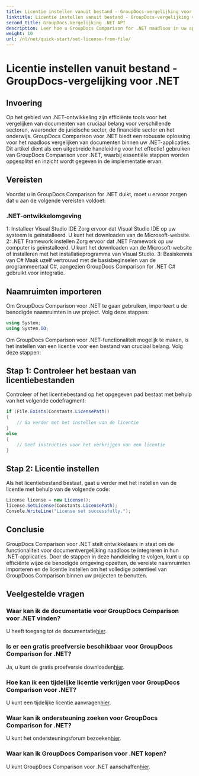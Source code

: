 ```yaml
---
title: Licentie instellen vanuit bestand - GroupDocs-vergelijking voor .NET
linktitle: Licentie instellen vanuit bestand - GroupDocs-vergelijking voor .NET
second_title: GroupDocs.Vergelijking .NET API
description: Leer hoe u GroupDocs Comparison for .NET naadloos in uw applicaties kunt integreren. Moeiteloos naamruimten instellen, importeren en documenten vergelijken.
weight: 10
url: /nl/net/quick-start/set-license-from-file/
---
```


# Licentie instellen vanuit bestand - GroupDocs-vergelijking voor .NET

## Invoering
Op het gebied van .NET-ontwikkeling zijn efficiënte tools voor het vergelijken van documenten van cruciaal belang voor verschillende sectoren, waaronder de juridische sector, de financiële sector en het onderwijs. GroupDocs Comparison voor .NET biedt een robuuste oplossing voor het naadloos vergelijken van documenten binnen uw .NET-applicaties. Dit artikel dient als een uitgebreide handleiding voor het effectief gebruiken van GroupDocs Comparison voor .NET, waarbij essentiële stappen worden opgesplitst en inzicht wordt gegeven in de implementatie ervan.
## Vereisten
Voordat u in GroupDocs Comparison for .NET duikt, moet u ervoor zorgen dat u aan de volgende vereisten voldoet:
### .NET-ontwikkelomgeving
1: Installeer Visual Studio IDE
Zorg ervoor dat Visual Studio IDE op uw systeem is geïnstalleerd. U kunt het downloaden van de Microsoft-website.
2: .NET Framework instellen
Zorg ervoor dat .NET Framework op uw computer is geïnstalleerd. U kunt het downloaden van de Microsoft-website of installeren met het installatieprogramma van Visual Studio.
3: Basiskennis van C#
Maak uzelf vertrouwd met de basisbeginselen van de programmeertaal C#, aangezien GroupDocs Comparison for .NET C# gebruikt voor integratie.

## Naamruimten importeren
Om GroupDocs Comparison voor .NET te gaan gebruiken, importeert u de benodigde naamruimten in uw project. Volg deze stappen:
```csharp
using System;
using System.IO;
```

Om GroupDocs Comparison voor .NET-functionaliteit mogelijk te maken, is het instellen van een licentie voor een bestand van cruciaal belang. Volg deze stappen:
## Stap 1: Controleer het bestaan van licentiebestanden
Controleer of het licentiebestand op het opgegeven pad bestaat met behulp van het volgende codefragment:
```csharp
if (File.Exists(Constants.LicensePath))
{
    // Ga verder met het instellen van de licentie
}
else
{
    // Geef instructies voor het verkrijgen van een licentie
}
```
## Stap 2: Licentie instellen
Als het licentiebestand bestaat, gaat u verder met het instellen van de licentie met behulp van de volgende code:
```csharp
License license = new License();
license.SetLicense(Constants.LicensePath);
Console.WriteLine("License set successfully.");
```

## Conclusie
GroupDocs Comparison voor .NET stelt ontwikkelaars in staat om de functionaliteit voor documentvergelijking naadloos te integreren in hun .NET-applicaties. Door de stappen in deze handleiding te volgen, kunt u op efficiënte wijze de benodigde omgeving opzetten, de vereiste naamruimten importeren en de licentie instellen om het volledige potentieel van GroupDocs Comparison binnen uw projecten te benutten.
## Veelgestelde vragen
### Waar kan ik de documentatie voor GroupDocs Comparison voor .NET vinden?
 U heeft toegang tot de documentatie[hier](https://tutorials.groupdocs.com/comparison/net/).
### Is er een gratis proefversie beschikbaar voor GroupDocs Comparison for .NET?
 Ja, u kunt de gratis proefversie downloaden[hier](https://releases.groupdocs.com/).
### Hoe kan ik een tijdelijke licentie verkrijgen voor GroupDocs Comparison voor .NET?
 U kunt een tijdelijke licentie aanvragen[hier](https://purchase.groupdocs.com/temporary-license/).
### Waar kan ik ondersteuning zoeken voor GroupDocs Comparison for .NET?
 U kunt het ondersteuningsforum bezoeken[hier](https://forum.groupdocs.com/c/comparison/12).
### Waar kan ik GroupDocs Comparison voor .NET kopen?
 U kunt GroupDocs Comparison voor .NET aanschaffen[hier](https://purchase.groupdocs.com/buy).